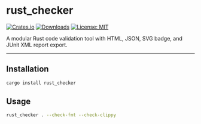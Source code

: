 # rust_checker

[![Crates.io](https://img.shields.io/crates/v/rust_checker.svg)](https://crates.io/crates/rust_checker)
[![Downloads](https://img.shields.io/crates/d/rust_checker)](https://crates.io/crates/rust_checker)
[![License: MIT](https://img.shields.io/badge/license-MIT-blue.svg)](https://opensource.org/licenses/MIT)

A modular Rust code validation tool with HTML, JSON, SVG badge, and JUnit XML report export.

---

##  Installation

```bash
cargo install rust_checker
```

## Usage

```bash
rust_checker . --check-fmt --check-clippy
```
